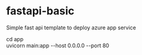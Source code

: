 # fastapi-basic
Simple fast api template to deploy azure app service

cd app  
uvicorn main:app --host 0.0.0.0 --port 80  
